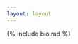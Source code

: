 ```yaml
---
layout: layout
---
```


{% include bio.md %}

<!--{% include research-exp.md %}-->

<!--{% include publications.md %}-->

<!--{% include employment.html %}-->

<!--{% include education.md %}-->

<!--{% include awards.md %}-->

<!--{% include blogs.md %}-->
